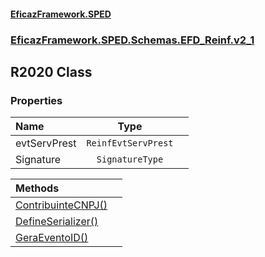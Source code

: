 #### [EficazFramework.SPED](EficazFrameworkSPED.md 'EficazFramework SPED')
### [EficazFramework.SPED.Schemas.EFD_Reinf.v2_1](EficazFramework.SPED.Schemas.EFD_Reinf.v2_1.md 'EficazFramework.SPED.Schemas.EFD_Reinf.v2_1')

## R2020 Class
### Properties

| Name | Type | |
| :--- | :---: | :--- |
| evtServPrest | `ReinfEvtServPrest` |  |
| Signature | `SignatureType` |  |

| Methods | |
| :--- | :--- |
| [ContribuinteCNPJ()](EficazFramework.SPED.Schemas.EFD_Reinf.v2_1/R2020/ContribuinteCNPJ().md 'EficazFramework.SPED.Schemas.EFD_Reinf.v2_1.R2020.ContribuinteCNPJ()') | |
| [DefineSerializer()](EficazFramework.SPED.Schemas.EFD_Reinf.v2_1/R2020/DefineSerializer().md 'EficazFramework.SPED.Schemas.EFD_Reinf.v2_1.R2020.DefineSerializer()') | |
| [GeraEventoID()](EficazFramework.SPED.Schemas.EFD_Reinf.v2_1/R2020/GeraEventoID().md 'EficazFramework.SPED.Schemas.EFD_Reinf.v2_1.R2020.GeraEventoID()') | |
